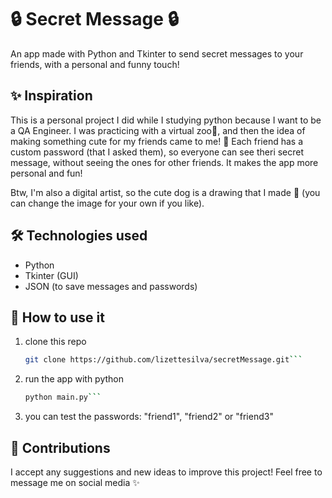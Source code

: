 # 🔒 **Secret Message** 🔒
An app made with Python and Tkinter to send secret messages to your friends, with a personal and funny touch!

## ✨ Inspiration
This is a personal project I did while I studying python because I want to be a QA Engineer. I was practicing with a virtual zoo🦁, and then the idea of making something cute for my friends came to me! 💖 
Each friend has a custom password (that I asked them), so everyone can see theri secret message, without seeing the ones for other friends. It makes the app more personal and fun!

Btw, I'm also a digital artist, so the cute dog is a drawing that I made 💖 (you can change the image for your own if you like).

## 🛠️ Technologies used
+ Python
+ Tkinter (GUI)
+ JSON (to save messages and passwords)

## 🚀 How to use it
1. clone this repo
   ```bash
   git clone https://github.com/lizettesilva/secretMessage.git```
2. run the app with python 
    ```bash
    python main.py```
3. you can test the passwords: "friend1", "friend2" or "friend3"


## 🤝 Contributions
I accept any suggestions and new ideas to improve this project!
Feel free to message me on social media ✨

